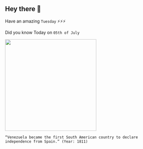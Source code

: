 ## Hey there 👋
Have an amazing `Tuesday` ⚡⚡⚡

Did you know Today on `05th of July`
 
 [<img src="https://upload.wikimedia.org/wikipedia/commons/0/0a/BatallaCarabobo02.JPG" width="300" />](https://www.thoughtco.com/independence-from-spain-in-venezuela-2136397#:~:text=Radicals%20within%20the%20government%2C%20such,sever%20all%20ties%20with%20Spain.) 
 ```
“Venezuela became the first South American country to declare independence from Spain.” (Year: 1811)
```
